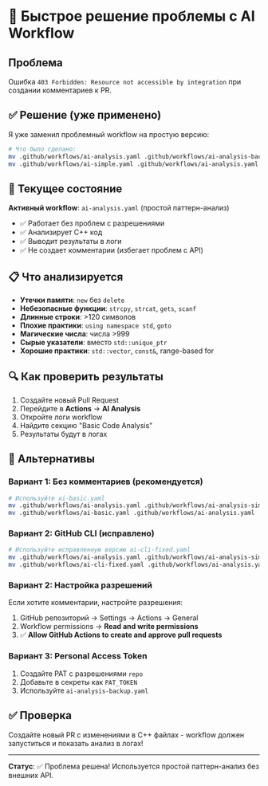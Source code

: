# 🚀 Быстрое решение проблемы с AI Workflow

## Проблема
Ошибка `403 Forbidden: Resource not accessible by integration` при создании комментариев к PR.

## ✅ Решение (уже применено)

Я уже заменил проблемный workflow на простую версию:

```bash
# Что было сделано:
mv .github/workflows/ai-analysis.yaml .github/workflows/ai-analysis-backup.yaml
mv .github/workflows/ai-simple.yaml .github/workflows/ai-analysis.yaml
```

## 🎯 Текущее состояние

**Активный workflow**: `ai-analysis.yaml` (простой паттерн-анализ)
- ✅ Работает без проблем с разрешениями
- ✅ Анализирует C++ код
- ✅ Выводит результаты в логи
- ✅ Не создает комментарии (избегает проблем с API)

## 📋 Что анализируется

- **Утечки памяти**: `new` без `delete`
- **Небезопасные функции**: `strcpy`, `strcat`, `gets`, `scanf`
- **Длинные строки**: >120 символов
- **Плохие практики**: `using namespace std`, `goto`
- **Магические числа**: числа >999
- **Сырые указатели**: вместо `std::unique_ptr`
- **Хорошие практики**: `std::vector`, `const&`, range-based for

## 🔍 Как проверить результаты

1. Создайте новый Pull Request
2. Перейдите в **Actions** → **AI Analysis**
3. Откройте логи workflow
4. Найдите секцию "Basic Code Analysis"
5. Результаты будут в логах

## 🚀 Альтернативы

### Вариант 1: Без комментариев (рекомендуется)
```bash
# Используйте ai-basic.yaml
mv .github/workflows/ai-analysis.yaml .github/workflows/ai-analysis-simple.yaml
mv .github/workflows/ai-basic.yaml .github/workflows/ai-analysis.yaml
```

### Вариант 2: GitHub CLI (исправлено)
```bash
# Используйте исправленную версию ai-cli-fixed.yaml
mv .github/workflows/ai-analysis.yaml .github/workflows/ai-analysis-simple.yaml
mv .github/workflows/ai-cli-fixed.yaml .github/workflows/ai-analysis.yaml
```

### Вариант 2: Настройка разрешений
Если хотите комментарии, настройте разрешения:
1. GitHub репозиторий → Settings → Actions → General
2. Workflow permissions → **Read and write permissions**
3. ✅ **Allow GitHub Actions to create and approve pull requests**

### Вариант 3: Personal Access Token
1. Создайте PAT с разрешениями `repo`
2. Добавьте в секреты как `PAT_TOKEN`
3. Используйте `ai-analysis-backup.yaml`

## ✅ Проверка

Создайте новый PR с изменениями в C++ файлах - workflow должен запуститься и показать анализ в логах!

---

**Статус**: ✅ Проблема решена! Используется простой паттерн-анализ без внешних API.